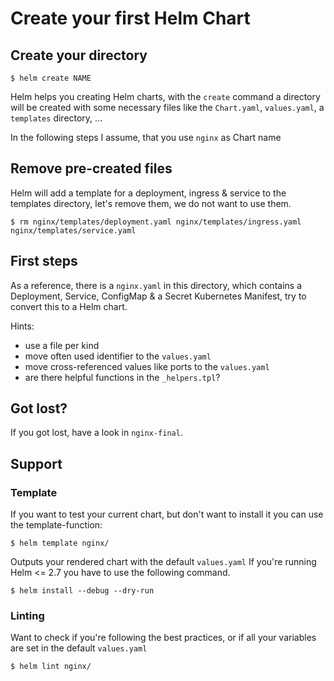 # Create your first Helm Chart

## Create your directory

`$ helm create NAME`

Helm helps you creating Helm charts, with the `create` command a directory
 will be created with some necessary files like the `Chart.yaml`, `values.yaml`, a `templates` directory, ...

In the following steps I assume, that you use `nginx` as Chart name

## Remove pre-created files

Helm will add a template for a deployment, ingress & service to the templates directory, let's remove them, we do not want to use them.

`$ rm nginx/templates/deployment.yaml nginx/templates/ingress.yaml nginx/templates/service.yaml`

## First steps

As a reference, there is a `nginx.yaml` in this directory, which contains a Deployment, Service, ConfigMap & a Secret Kubernetes Manifest, try to convert this to a Helm chart.

Hints:

* use a file per kind
* move often used identifier to the `values.yaml`
* move cross-referenced values like ports to the `values.yaml`
* are there helpful functions in the `_helpers.tpl`?

## Got lost?

If you got lost, have a look in `nginx-final`.

## Support

### Template

If you want to test your current chart, but don't want to install it you can use the template-function:

`$ helm template nginx/`

Outputs your rendered chart with the default `values.yaml`
If you're running Helm <= 2.7 you have to use the following command.

`$ helm install --debug --dry-run`

### Linting

Want to check if you're following the best practices, or if all your variables are set in the default `values.yaml`

`$ helm lint nginx/`
